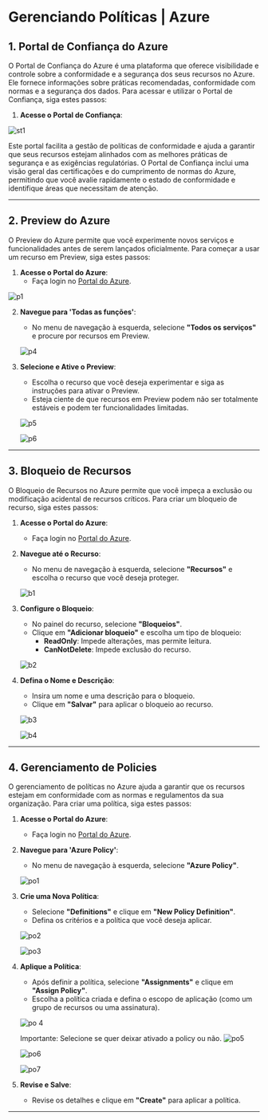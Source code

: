 # Gerenciando Políticas | Azure 


## 1. Portal de Confiança do Azure

O Portal de Confiança do Azure é uma plataforma que oferece visibilidade e controle sobre a conformidade e a segurança dos seus recursos no Azure. Ele fornece informações sobre práticas recomendadas, conformidade com normas e a segurança dos dados. Para acessar e utilizar o Portal de Confiança, siga estes passos:

1. **Acesse o Portal de Confiança**:

  ![st1](https://github.com/user-attachments/assets/d26a5f83-a5e9-46c3-b720-abc8a66bf8ae)

Este portal facilita a gestão de políticas de conformidade e ajuda a garantir que seus recursos estejam alinhados com as melhores práticas de segurança e as exigências regulatórias. O Portal de Confiança inclui uma visão geral das certificações e do cumprimento de normas do Azure, permitindo que você avalie rapidamente o estado de conformidade e identifique áreas que necessitam de atenção.

---

## 2. Preview do Azure

O Preview do Azure permite que você experimente novos serviços e funcionalidades antes de serem lançados oficialmente. Para começar a usar um recurso em Preview, siga estes passos:

1. **Acesse o Portal do Azure**:
   - Faça login no [Portal do Azure](https://portal.azure.com/).
   
![p1](https://github.com/user-attachments/assets/42630b4e-17e3-45f8-af66-5530669c930e)

2. **Navegue para 'Todas as funções'**:
   - No menu de navegação à esquerda, selecione **"Todos os serviços"** e procure por recursos em Preview.

    ![p4](https://github.com/user-attachments/assets/d96e5382-03c9-46e7-bdf1-47c19db11d4a)

3. **Selecione e Ative o Preview**:
   - Escolha o recurso que você deseja experimentar e siga as instruções para ativar o Preview.
   - Esteja ciente de que recursos em Preview podem não ser totalmente estáveis e podem ter funcionalidades limitadas.
   
    ![p5](https://github.com/user-attachments/assets/d0c9bb70-b5a5-4c2c-a212-62948464786b)
   
    ![p6](https://github.com/user-attachments/assets/3a6ae280-4154-4eac-bf67-237ef93c6de0)

---

## 3. Bloqueio de Recursos

O Bloqueio de Recursos no Azure permite que você impeça a exclusão ou modificação acidental de recursos críticos. Para criar um bloqueio de recurso, siga estes passos:

1. **Acesse o Portal do Azure**:
   - Faça login no [Portal do Azure](https://portal.azure.com/).

2. **Navegue até o Recurso**:
   - No menu de navegação à esquerda, selecione **"Recursos"** e escolha o recurso que você deseja proteger.
  
    ![b1](https://github.com/user-attachments/assets/0f05e346-ce1a-438b-a278-6bce50c1eec7)

3. **Configure o Bloqueio**:
   - No painel do recurso, selecione **"Bloqueios"**.
   - Clique em **"Adicionar bloqueio"** e escolha um tipo de bloqueio:
     - **ReadOnly**: Impede alterações, mas permite leitura.
     - **CanNotDelete**: Impede exclusão do recurso.

    ![b2](https://github.com/user-attachments/assets/9252881c-c359-4a28-9484-4f5d245a9a0f)

4. **Defina o Nome e Descrição**:
   - Insira um nome e uma descrição para o bloqueio.
   - Clique em **"Salvar"** para aplicar o bloqueio ao recurso.
   
    ![b3](https://github.com/user-attachments/assets/7df17666-dcd2-4903-a492-0f9f391de4ed)

    ![b4](https://github.com/user-attachments/assets/c3f2d14c-d801-4060-98f0-36a4be58f035)

---

## 4. Gerenciamento de Policies

O gerenciamento de políticas no Azure ajuda a garantir que os recursos estejam em conformidade com as normas e regulamentos da sua organização. Para criar uma política, siga estes passos:

1. **Acesse o Portal do Azure**:
   - Faça login no [Portal do Azure](https://portal.azure.com/).

2. **Navegue para 'Azure Policy'**:
   - No menu de navegação à esquerda, selecione **"Azure Policy"**.
   
    ![po1](https://github.com/user-attachments/assets/829c0fc2-8a77-4ed5-8bf0-35633c2fd3f8)

3. **Crie uma Nova Política**:
   - Selecione **"Definitions"** e clique em **"New Policy Definition"**.
   - Defina os critérios e a política que você deseja aplicar.


    ![po2](https://github.com/user-attachments/assets/555625c8-8d36-4e30-a10b-0f94416160ba)

    ![po3](https://github.com/user-attachments/assets/50452de8-9a48-441d-aec0-70494a319374)

5. **Aplique a Política**:
   - Após definir a política, selecione **"Assignments"** e clique em **"Assign Policy"**.
   - Escolha a política criada e defina o escopo de aplicação (como um grupo de recursos ou uma assinatura).

    ![po 4](https://github.com/user-attachments/assets/041decfb-554c-46e3-976a-d07845ace5e9)

    Importante: Selecione se quer deixar ativado a policy ou não. ![po5](https://github.com/user-attachments/assets/c5715181-b90a-42b9-aed6-5f800c60ad81)

    ![po6](https://github.com/user-attachments/assets/0a22919e-2942-4c15-b15f-36d25ae5d867)

    ![po7](https://github.com/user-attachments/assets/1ccc3df1-d55c-4f8a-bc0b-45b60738902c)

6. **Revise e Salve**:
   - Revise os detalhes e clique em **"Create"** para aplicar a política.

---
